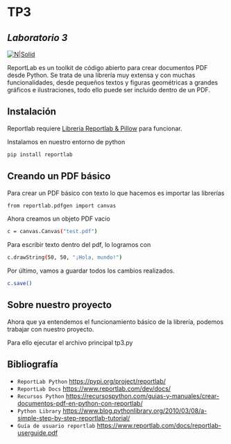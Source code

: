 # TP3
## _Laboratorio 3_

[![N|Solid](https://www.ubp.edu.ar/wp-content/themes/ubp-pmkt/img/logo-ubp.png)](https://www.ubp.edu.ar/)

ReportLab es un toolkit de código abierto para crear documentos PDF desde Python. Se trata de una librería muy extensa y con muchas funcionalidades, desde pequeños textos y figuras geométricas a grandes gráficos e ilustraciones, todo ello puede ser incluido dentro de un PDF. 

## Instalación 

Reportlab requiere [Libreria Reportlab & Pillow](https://pypi.org/project/reportlab/) para funcionar.

Instalamos en nuestro entorno de python

```sh
pip install reportlab
```

## Creando un PDF básico

Para crear un PDF básico con texto lo que hacemos es importar las librerías

```sh
from reportlab.pdfgen import canvas
```

Ahora creamos un objeto PDF vacio

```sh
c = canvas.Canvas("test.pdf")
```

Para escribir texto dentro del pdf, lo logramos con

```sh
c.drawString(50, 50, "¡Hola, mundo!")
```

Por último, vamos a guardar todos los cambios realizados.

```sh
c.save()
```

## Sobre nuestro proyecto
Ahora que ya entendemos el funcionamiento básico de la librería, podemos trabajar con nuestro proyecto.

Para ello ejecutar el archivo principal tp3.py

## Bibliografía

- `ReportLab Python` https://pypi.org/project/reportlab/
- `ReportLab Docs` https://www.reportlab.com/dev/docs/
- `Recursos Python` https://recursospython.com/guias-y-manuales/crear-documentos-pdf-en-python-con-reportlab/
- `Python Library` https://www.blog.pythonlibrary.org/2010/03/08/a-simple-step-by-step-reportlab-tutorial/
- `Guía de usuario reportlab` https://www.reportlab.com/docs/reportlab-userguide.pdf



